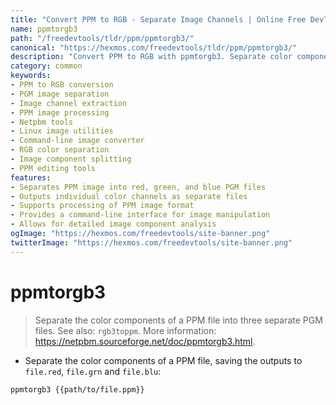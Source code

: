 ```yaml
---
title: "Convert PPM to RGB - Separate Image Channels | Online Free DevTools by Hexmos"
name: ppmtorgb3
path: "/freedevtools/tldr/ppm/ppmtorgb3/"
canonical: "https://hexmos.com/freedevtools/tldr/ppm/ppmtorgb3/"
description: "Convert PPM to RGB with ppmtorgb3. Separate color components of a PPM image into distinct PGM files for individual channel editing. Free online tool, no registration required."
category: common
keywords:
- PPM to RGB conversion
- PGM image separation
- Image channel extraction
- PPM image processing
- Netpbm tools
- Linux image utilities
- Command-line image converter
- RGB color separation
- Image component splitting
- PPM editing tools
features:
- Separates PPM image into red, green, and blue PGM files
- Outputs individual color channels as separate files
- Supports processing of PPM image format
- Provides a command-line interface for image manipulation
- Allows for detailed image component analysis
ogImage: "https://hexmos.com/freedevtools/site-banner.png"
twitterImage: "https://hexmos.com/freedevtools/site-banner.png"
---
```


# ppmtorgb3

> Separate the color components of a PPM file into three separate PGM files.
> See also: `rgb3toppm`.
> More information: <https://netpbm.sourceforge.net/doc/ppmtorgb3.html>.

- Separate the color components of a PPM file, saving the outputs to `file.red`, `file.grn` and `file.blu`:

`ppmtorgb3 {{path/to/file.ppm}}`
